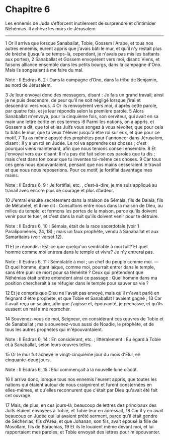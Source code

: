 # Chapitre 6

Les ennemis de Juda s’efforcent inutilement de surprendre et d’intimider Néhémias.
Il achève les murs de Jérusalem.

***

1 Or il arriva que lorsque Sanaballat, Tobie, Gossem l'Arabe, et tous nos autres ennemis, eurent appris que j'avais bâti le mur, et qu'il n'y restait plus de brèche (jusqu'à ce temps-là, cependant, je n'avais pas mis les battants aux portes), 2 Sanaballat et Gossem envoyèrent vers moi, disant: Viens, et faisons alliance ensemble dans les petits bourgs, dans la campagne d'Ono. Mais ils songeaient à me faire du mal.

<span class="bible-note">Note : </span> II Esdras 6, 2 : Dans la campagne d’Ono, dans la tribu de Benjamin, au nord de Jérusalem.

3 Je leur envoyai donc des messagers, disant : Je fais un grand travail; ainsi je ne puis descendre, de peur qu'il ne soit négligé lorsque j'irai et descendrai vers vous. 4 Or ils renvoyèrent vers moi, d'après cette parole, par quatre fois, et je leur répondis selon la première parole. 5 Alors Sanaballat m'envoya, pour la cinquième fois, son serviteur, qui avait en sa main une lettre écrite en ces termes :6 Parmi les nations, on a appris, et Gossem a dit, que toi et les Juifs vous songez à vous révolter, que pour cela tu bâtis le mur, que tu veux t'élever jusqu'à être roi sur eux, et que pour ce motif, 7 Tu as même aposté des prophètes pour t'annoncer dans Jérusalem, disant : Il y a un roi en Judée. Le roi va apprendre ces choses ; c'est pourquoi viens maintenant, afin que nous tenions conseil ensemble. 8 Et j'envoyai vers eux disant: Il n'a pas été fait selon ces paroles que tu dis ; mais c'est dans ton cœur que tu inventes toi-même ces choses. 9 Car tous ces gens nous épouvantaient, pensant que nos mains
cesseraient le travail et que nous nous reposerions. Pour ce motif, je fortifiai davantage mes mains.

<span class="bible-note">Note : </span> II Esdras 6, 9 : Je fortifiai, etc. , c’est-à-dire, je me suis appliqué au travail avec encore plus de courage et plus d’ardeur.


10 J'entrai ensuite secrètement dans la maison de Sémaia, fils de Dalaïa, fils de Métabéel, et il me dit : Consultons entre nous dans la maison de Dieu, au milieu du temple, et fermons les portes de la maison, parce qu'ils doivent venir pour te tuer, et c'est dans la nuit qu'ils doivent venir pour te détruire.

<span class="bible-note">Note : </span> II Esdras 6, 10 : Sémaia, était de la race sacerdotale (voir 1 Paralipomènes, 24, 18) ; mais un faux prophète, vendu à Sanaballat et aux Samaritains (voir verset 12).

11 Et je répondis : Est-ce que quelqu'un semblable à moi fuit? Et quel homme comme moi entrera dans le temple et vivra? Je n'y entrerai pas.

<span class="bible-note">Note : </span> II Esdras 6, 11 : Semblable à moi ; un chef du peuple comme moi. ― Et quel homme, étant laïque, comme moi, pourrait entrer dans le temple, sans être puni de mort pour sa témérité ? Ceux qui prétendent que Néhémias était prêtre entendent ainsi ce passage : Quel homme dans ma position chercherait à se réfugier dans le temple pour sauver sa vie ?

12 Et je compris que Dieu ne l'avait pas envoyé, mais qu'il m'avait parlé en feignant d'être prophète, et que Tobie et Sanaballat l'avaient gagné ; 13 Car il avait reçu un salaire, afin que j'agisse et, épouvanté, je péchasse, et qu'ils eussent un mal à me reprocher.


14 Souvenez-vous de moi, Seigneur, en considérant ces œuvres de Tobie et de Sanaballat ; mais souvenez-vous aussi de Noadie, le prophète, et de tous les autres prophètes qui m'épouvantaient.

<span class="bible-note">Note : </span> II Esdras 6, 14 : En considérant, etc. ; littéralement : Eu égard à Tobie et à Sanaballat, selon leurs œuvres telles.


15 Or le mur fut achevé le vingt-cinquième jour du mois d'Elul, en cinquante-deux jours.

<span class="bible-note">Note : </span> II Esdras 6, 15 : Elul commençait à la nouvelle lune d’août.


16 Il arriva donc, lorsque tous nos ennemis l'eurent appris, que toutes les nations qui étaient autour de nous craignirent et furent consternées en elles-mêmes, et qu'elles reconnurent que c'était par Dieu qu'avait été fait cet ouvrage.


17 Mais, de plus, en ces jours-là, beaucoup de lettres des principaux des Juifs étaient envoyées à Tobie, et Tobie leur en adressait, 18 Car il y en avait beaucoup en Judée qui lui avaient prêté serment, parce qu'il était gendre de Séchénias, fils d'Aréa, et que Johanan, son fils, avait épousé la fille de Mosollam, fils de Barachias, 19 Et ils le louaient même devant moi, et lui rapportaient mes paroles; et Tobie envoyait des lettres pour m'épouvanter.

